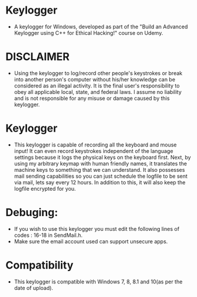 # Keylogger
* A keylogger for Windows, developed as part of the "Build an Advanced Keylogger using C++ for Ethical Hacking!" course on Udemy.


# DISCLAIMER
* Using the keylogger to log/record other people's keystrokes or break into another person's computer without his/her knowledge can be considered as an illegal activity. It is the final user's responsibility to obey all applicable local, state, and federal laws. I assume no liability and is not responsible for any misuse or damage caused by this keylogger.


# Keylogger
* This keylogger is capable of recording all the keyboard and mouse input! It can even record keystrokes independent of the language settings because it logs the physical keys on the keyboard first. Next, by using my arbitrary keymap with human friendly names, it translates the machine keys to something that we can understand. It also possesses mail sending capabilities so you can just schedule the logfile to be sent via mail, lets say every 12 hours. In addition to this, it will also keep the logfile encrypted for you.


# Debuging:
* If you wish to use this keylogger you must edit the following lines of codes : 16-18 in SendMail.h.
* Make sure the email account used can support unsecure apps.


# Compatibility
* This keylogger is compatible with Windows 7, 8, 8.1 and 10(as per the date of upload).
